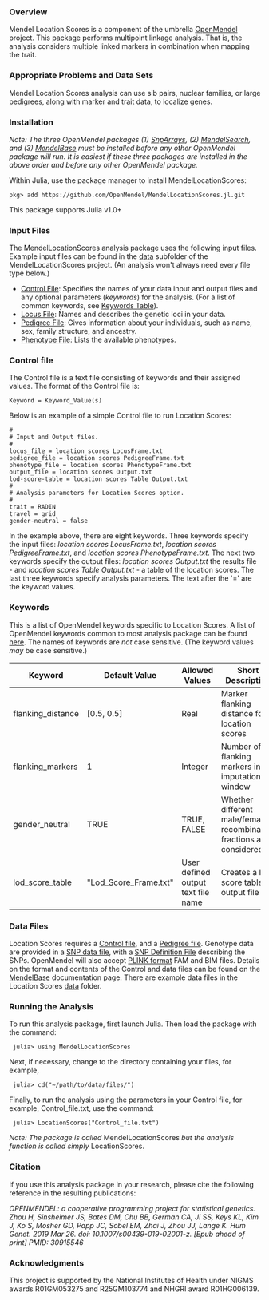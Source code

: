### Overview
Mendel Location Scores is a component of the umbrella [OpenMendel](https://openmendel.github.io) project. This package performs multipoint linkage analysis. That is, the analysis considers multiple linked markers in combination when mapping the trait.

### Appropriate Problems and Data Sets
Mendel Location Scores analysis can use sib pairs, nuclear families, or large pedigrees, along with marker and trait data, to localize genes.

### Installation
*Note: The three OpenMendel packages (1) [SnpArrays](https://openmendel.github.io/SnpArrays.jl/latest/), (2) [MendelSearch](https://openmendel.github.io/MendelSearch.jl), and (3) [MendelBase](https://openmendel.github.io/MendelBase.jl) must be installed before any other OpenMendel package will run. It is easiest if these three packages are installed in the above order and before any other OpenMendel package.*

Within Julia, use the package manager to install MendelLocationScores:

    pkg> add https://github.com/OpenMendel/MendelLocationScores.jl.git

This package supports Julia v1.0+

### Input Files
The MendelLocationScores analysis package uses the following input files. Example input files can be found in the [data](https://github.com/OpenMendel/MendelLocationScores.jl/tree/master/data) subfolder of the MendelLocationScores project. (An analysis won't always need every file type below.)

* [Control File](#control-file): Specifies the names of your data input and output files and any optional parameters (*keywords*) for the analysis. (For a list of common keywords, see [Keywords Table](https://openmendel.github.io/MendelBase.jl/#keywords-table)).
* [Locus File](https://openmendel.github.io/MendelBase.jl/#locus-file): Names and describes the genetic loci in your data.
* [Pedigree File](https://openmendel.github.io/MendelBase.jl/#pedigree-file): Gives information about your individuals, such as name, sex, family structure, and ancestry.
* [Phenotype File](https://openmendel.github.io/MendelBase.jl/#phenotype-file): Lists the available phenotypes.

<a id="control-file"></a>
### Control file
The Control file is a text file consisting of keywords and their assigned values. The format of the Control file is:

	Keyword = Keyword_Value(s)

Below is an example of a simple Control file to run Location Scores:

	#
	# Input and Output files.
	#
	locus_file = location scores LocusFrame.txt
	pedigree_file = location scores PedigreeFrame.txt
	phenotype_file = location scores PhenotypeFrame.txt
	output_file = location scores Output.txt
	lod-score-table = location scores Table Output.txt
	#
	# Analysis parameters for Location Scores option.
	#
	trait = RADIN
	travel = grid
	gender-neutral = false

In the example above, there are eight keywords. Three keywords specify the input files: *location scores LocusFrame.txt*, *location scores PedigreeFrame.txt*, and *location scores PhenotypeFrame.txt*. The next two keywords specify the output files: *location scores Output.txt* the results file - and *location scores Table Output.txt* - a table of the location scores. The last three keywords specify analysis parameters. The text after the '=' are the keyword values.

<a id="keywords-table"></a>
### Keywords
This is a list of OpenMendel keywords specific to Location Scores. A list of OpenMendel keywords common to most analysis package can be found [here](https://openmendel.github.io/MendelBase.jl/#keywords-table). The names of keywords are *not* case sensitive. (The keyword values *may* be case sensitive.)

Keyword          |   Default Value    | Allowed Values |  Short Description       
----------------      |  ----------------       |  ----------------      |  ----------------
flanking_distance  |  [0.5, 0.5]  |  Real  |   Marker flanking distance for location scores
  flanking_markers  |  1  |  Integer  |  Number of flanking markers in imputation window
  gender_neutral  |  TRUE  |  TRUE, FALSE  |  Whether different male/female recombination  fractions are considered
lod_score_table  |  "Lod_Score_Frame.txt"  | User defined output text file name  |   Creates a lod score table output file

### Data Files
Location Scores requires a [Control file](https://openmendel.github.io/MendelBase.jl/#control-file), and a [Pedigree file](https://openmendel.github.io/MendelBase.jl/#pedigree-file). Genotype data are provided in a [SNP data file](https://openmendel.github.io/MendelBase.jl/#snp-data-file), with a [SNP Definition File](https://openmendel.github.io/MendelBase.jl/#snp-definition-file) describing the SNPs. OpenMendel will also accept [PLINK format](http://zzz.bwh.harvard.edu/plink) FAM and BIM files. Details on the format and contents of the Control and data files can be found on the [MendelBase](https://openmendel.github.io/MendelBase.jl) documentation page. There are example data files in the Location Scores [data](https://github.com/OpenMendel/MendelLocationScores.jl/tree/master/data) folder.

### Running the Analysis

To run this analysis package, first launch Julia. Then load the package with the command:

     julia> using MendelLocationScores

Next, if necessary, change to the directory containing your files, for example,

     julia> cd("~/path/to/data/files/")

Finally, to run the analysis using the parameters in your Control file, for example, Control_file.txt, use the command:

     julia> LocationScores("Control_file.txt")

*Note: The package is called* MendelLocationScores *but the analysis function is called simply* LocationScores.

<!--- ### Interpreting the results
... --->

### Citation

If you use this analysis package in your research, please cite the following reference in the resulting publications:

*OPENMENDEL: a cooperative programming project for statistical genetics. Zhou H, Sinsheimer JS, Bates DM, Chu BB, German CA, Ji SS, Keys KL, Kim J, Ko S, Mosher GD, Papp JC, Sobel EM, Zhai J, Zhou JJ, Lange K. Hum Genet. 2019 Mar 26. doi: 10.1007/s00439-019-02001-z. [Epub ahead of print] PMID: 30915546*

<!--- ### Contributing
We welcome contributions to this Open Source project. To contribute, follow this procedure ... --->

### Acknowledgments

This project is supported by the National Institutes of Health under NIGMS awards R01GM053275 and R25GM103774 and NHGRI award R01HG006139.
